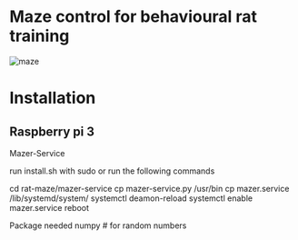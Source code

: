 # Maze control for behavioural rat training

![maze](models3d/maze.png)

# Installation


## Raspberry pi 3

Mazer-Service

run install.sh with sudo or run the following commands

cd rat-maze/mazer-service
cp mazer-service.py /usr/bin
cp mazer.service /lib/systemd/system/
systemctl deamon-reload
systemctl enable mazer.service
reboot


Package needed 
numpy # for random numbers

